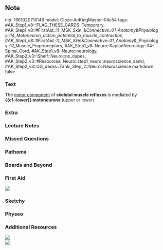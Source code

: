 ## Note
nid: 1661020716146
model: Cloze-AnKingMaster-04c54
tags: #AK_Step1_v8::!FLAG_THESE_CARDS::Temporary, #AK_Step1_v8::#FirstAid::11_MSK_Skin_&_Connective::01_Anatomy_&_Physiology::14_Motoneuron_action_potential_to_muscle_contraction, #AK_Step1_v8::#FirstAid::11_MSK_Skin_&_Connective::01_Anatomy_&_Physiology::17_Muscle_Proprioceptors, #AK_Step1_v8::Neuro::KaplanNeurology::04-Spinal_Cord, #AK_Step1_v8::Neuro::neurology, #AK_Step2_v3::!Shelf::Neuro::no_dupes, #AK_Step2_v3::#Resources::Neuro::step1_neuro::neuroscience_zanki, #AK_Step2_v3::OG_decks::Zanki_Step_2::Neuro::Neuroscience
markdown: false

### Text
<div>
  The <u>motor component</u> of <b>skeletal muscle reflexes</b> is
  mediated by <b>{{c1::lower}} motoneurons</b> (upper or lower)
</div>

### Extra


### Lecture Notes


### Missed Questions


### Pathoma


### Boards and Beyond


### First Aid
<img src="tmpEVA7Fx.png">

### Sketchy


### Physeo


### Additional Resources
<div><img src="paste-160137855632876.jpg" class="resizer"></div>
<div><img src="paste-160253819749856.jpg" class="resizer"></div>
